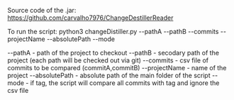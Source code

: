 Source code of the .jar:
  https://github.com/carvalho7976/ChangeDestillerReader
  
To run the script:
python3 changeDistiller.py --pathA --pathB --commits --projectName --absolutePath  --mode 

 --pathA - path of the project to checkout
 --pathB - secodary path of the project (each path will be checked out via git)
 --commits - csv file of commits to be compared (commitA,commitB)
 --projectName - name of the project
 --absolutePath - absolute path of the main folder of the script 
 --mode - if tag, the script will compare all commits with tag and ignore the csv file
